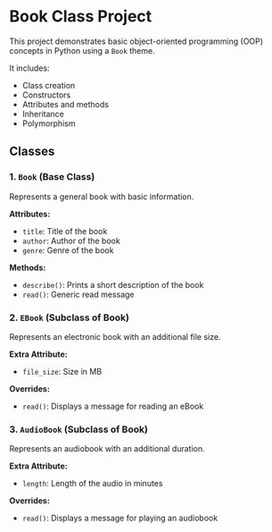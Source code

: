 # Book Class Project

This project demonstrates basic object-oriented programming (OOP) concepts in Python using a `Book` theme.

It includes:
- Class creation
- Constructors
- Attributes and methods
- Inheritance
- Polymorphism

## Classes

### 1. `Book` (Base Class)
Represents a general book with basic information.

**Attributes:**
- `title`: Title of the book
- `author`: Author of the book
- `genre`: Genre of the book

**Methods:**
- `describe()`: Prints a short description of the book
- `read()`: Generic read message

### 2. `EBook` (Subclass of Book)
Represents an electronic book with an additional file size.

**Extra Attribute:**
- `file_size`: Size in MB

**Overrides:**
- `read()`: Displays a message for reading an eBook

### 3. `AudioBook` (Subclass of Book)
Represents an audiobook with an additional duration.

**Extra Attribute:**
- `length`: Length of the audio in minutes

**Overrides:**
- `read()`: Displays a message for playing an audiobook

